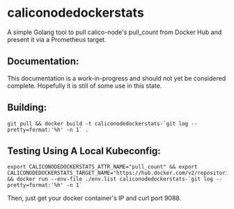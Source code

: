 # caliconodedockerstats
A simple Golang tool to pull calico-node's pull_count from Docker Hub and present it via a Prometheus target.
## Documentation:
This documentation is a work-in-progress and should not yet be considered complete. Hopefully it is still of some use in this state.
## Building:
```
git pull && docker build -t caliconodedockerstats-`git log --pretty=format:'%h' -n 1` .
```
## Testing Using A Local Kubeconfig:
```
export CALICONODEDOCKERSTATS_ATTR_NAME="pull_count" && export CALICONODEDOCKERSTATS_TARGET_NAME="https://hub.docker.com/v2/repositories/calico/node/" && docker run --env-file ./env.list caliconodedockerstats-`git log --pretty=format:'%h' -n 1`
```
Then, just get your docker container's IP and curl port 9088.
